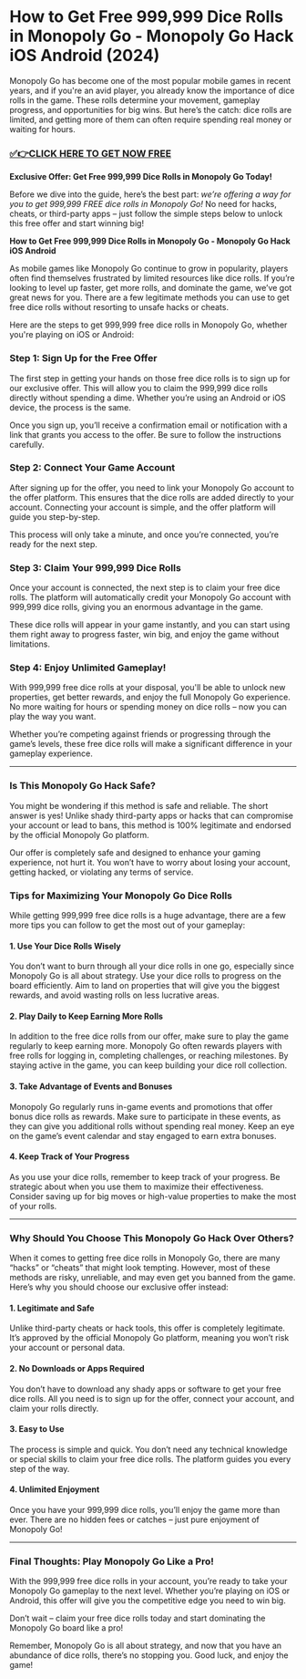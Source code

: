 # How to Get Free 999,999 Dice Rolls in Monopoly Go - Monopoly Go Hack iOS Android (2024)

Monopoly Go has become one of the most popular mobile games in recent years, and if you're an avid player, you already know the importance of dice rolls in the game. These rolls determine your movement, gameplay progress, and opportunities for big wins. But here’s the catch: dice rolls are limited, and getting more of them can often require spending real money or waiting for hours.

### [✅👉CLICK HERE TO GET NOW FREE](https://freeforyou.xyz/monopoly/go/)

**Exclusive Offer: Get Free 999,999 Dice Rolls in Monopoly Go Today!**

Before we dive into the guide, here’s the best part: *we’re offering a way for you to get 999,999 FREE dice rolls in Monopoly Go!* No need for hacks, cheats, or third-party apps – just follow the simple steps below to unlock this free offer and start winning big!

**How to Get Free 999,999 Dice Rolls in Monopoly Go - Monopoly Go Hack iOS Android**

As mobile games like Monopoly Go continue to grow in popularity, players often find themselves frustrated by limited resources like dice rolls. If you’re looking to level up faster, get more rolls, and dominate the game, we’ve got great news for you. There are a few legitimate methods you can use to get free dice rolls without resorting to unsafe hacks or cheats.

Here are the steps to get 999,999 free dice rolls in Monopoly Go, whether you're playing on iOS or Android:

### Step 1: Sign Up for the Free Offer

The first step in getting your hands on those free dice rolls is to sign up for our exclusive offer. This will allow you to claim the 999,999 dice rolls directly without spending a dime. Whether you’re using an Android or iOS device, the process is the same.

Once you sign up, you’ll receive a confirmation email or notification with a link that grants you access to the offer. Be sure to follow the instructions carefully.

### Step 2: Connect Your Game Account

After signing up for the offer, you need to link your Monopoly Go account to the offer platform. This ensures that the dice rolls are added directly to your account. Connecting your account is simple, and the offer platform will guide you step-by-step.

This process will only take a minute, and once you’re connected, you’re ready for the next step.

### Step 3: Claim Your 999,999 Dice Rolls

Once your account is connected, the next step is to claim your free dice rolls. The platform will automatically credit your Monopoly Go account with 999,999 dice rolls, giving you an enormous advantage in the game.

These dice rolls will appear in your game instantly, and you can start using them right away to progress faster, win big, and enjoy the game without limitations.

### Step 4: Enjoy Unlimited Gameplay!

With 999,999 free dice rolls at your disposal, you'll be able to unlock new properties, get better rewards, and enjoy the full Monopoly Go experience. No more waiting for hours or spending money on dice rolls – now you can play the way you want.

Whether you’re competing against friends or progressing through the game’s levels, these free dice rolls will make a significant difference in your gameplay experience.

---

### Is This Monopoly Go Hack Safe?

You might be wondering if this method is safe and reliable. The short answer is yes! Unlike shady third-party apps or hacks that can compromise your account or lead to bans, this method is 100% legitimate and endorsed by the official Monopoly Go platform.

Our offer is completely safe and designed to enhance your gaming experience, not hurt it. You won’t have to worry about losing your account, getting hacked, or violating any terms of service.

### Tips for Maximizing Your Monopoly Go Dice Rolls

While getting 999,999 free dice rolls is a huge advantage, there are a few more tips you can follow to get the most out of your gameplay:

#### 1. Use Your Dice Rolls Wisely
You don’t want to burn through all your dice rolls in one go, especially since Monopoly Go is all about strategy. Use your dice rolls to progress on the board efficiently. Aim to land on properties that will give you the biggest rewards, and avoid wasting rolls on less lucrative areas.

#### 2. Play Daily to Keep Earning More Rolls
In addition to the free dice rolls from our offer, make sure to play the game regularly to keep earning more. Monopoly Go often rewards players with free rolls for logging in, completing challenges, or reaching milestones. By staying active in the game, you can keep building your dice roll collection.

#### 3. Take Advantage of Events and Bonuses
Monopoly Go regularly runs in-game events and promotions that offer bonus dice rolls as rewards. Make sure to participate in these events, as they can give you additional rolls without spending real money. Keep an eye on the game’s event calendar and stay engaged to earn extra bonuses.

#### 4. Keep Track of Your Progress
As you use your dice rolls, remember to keep track of your progress. Be strategic about when you use them to maximize their effectiveness. Consider saving up for big moves or high-value properties to make the most of your rolls.

---

### Why Should You Choose This Monopoly Go Hack Over Others?

When it comes to getting free dice rolls in Monopoly Go, there are many “hacks” or “cheats” that might look tempting. However, most of these methods are risky, unreliable, and may even get you banned from the game. Here’s why you should choose our exclusive offer instead:

#### 1. **Legitimate and Safe**
Unlike third-party cheats or hack tools, this offer is completely legitimate. It’s approved by the official Monopoly Go platform, meaning you won’t risk your account or personal data.

#### 2. **No Downloads or Apps Required**
You don’t have to download any shady apps or software to get your free dice rolls. All you need is to sign up for the offer, connect your account, and claim your rolls directly.

#### 3. **Easy to Use**
The process is simple and quick. You don’t need any technical knowledge or special skills to claim your free dice rolls. The platform guides you every step of the way.

#### 4. **Unlimited Enjoyment**
Once you have your 999,999 dice rolls, you’ll enjoy the game more than ever. There are no hidden fees or catches – just pure enjoyment of Monopoly Go!

---

### Final Thoughts: Play Monopoly Go Like a Pro!

With the 999,999 free dice rolls in your account, you’re ready to take your Monopoly Go gameplay to the next level. Whether you’re playing on iOS or Android, this offer will give you the competitive edge you need to win big. 

Don’t wait – claim your free dice rolls today and start dominating the Monopoly Go board like a pro!

Remember, Monopoly Go is all about strategy, and now that you have an abundance of dice rolls, there’s no stopping you. Good luck, and enjoy the game!

